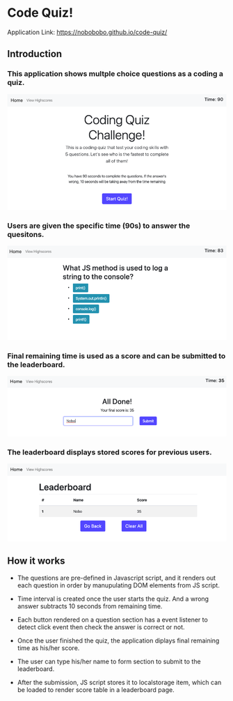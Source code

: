 # Code Quiz!
Application Link: https://nobobobo.github.io/code-quiz/

## Introduction

### This application shows multple choice questions as a coding a quiz. 
![Homepage](ScreenShot-1.png)

### Users are given the specific time (90s) to answer the quesitons.
![QuestionPage](ScreenShot-2.png)

### Final remaining time is used as a score and can be submitted to the leaderboard. 
![ResultPage](ScreenShot-3.png)

### The leaderboard displays stored scores for previous users. 
![Leaderboard](ScreenShot-4.png)

## How it works

* The questions are pre-defined in Javascript script, and it renders out each question in order by manupulating DOM elements from JS script. 

* Time interval is created once the user starts the quiz. And a wrong answer subtracts 10 seconds from remaining time. 

* Each button rendered on a question section has a event listener to detect click event then check the answer is correct or not. 

* Once the user finished the quiz, the application diplays final remaining time as his/her score.

* The user can type his/her name to form section to submit to the leaderboard.  

* After the submission, JS script stores it to localstorage item, which can be loaded to render score table in a leaderboard page.
